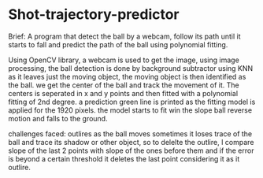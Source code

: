 # Shot-trajectory-predictor
Brief:
  A program that detect the ball by a webcam, follow its path until it starts to fall and predict the path of the ball using polynomial fitting.

Using OpenCV library, a webcam is used to get the image, using image processing, the ball detection is done by background subtractor using KNN as it leaves just the moving object, the moving object is then identified as the ball. we get the center of the ball and track the movement of it. The centers is seperated in x and y points and then fitted with a polynomial fitting of 2nd degree. a prediction green line is printed as the fitting model is applied for the 1920 pixels. the model starts to fit win the slope ball reverse motion and falls to the ground. 

challenges faced: outlires as the ball moves sometimes it loses trace of the ball and trace its shadow or other object, so to delelte the outlire, I compare slope of the last 2 points with slope of the ones before them and if the error is beyond a certain threshold it deletes the last point considering it as it outlire.
